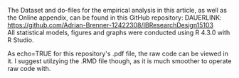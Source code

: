 The Dataset and do-files for the empirical analysis in this article, as well as the Online appendix, can be found in this GitHub repository:
DAUERLINK: https://github.com/Adrian-Brenner-12422308/IBResearchDesign15103  
All statistical models, figures and graphs were conducted using R 4.3.0 with R Studio.

As echo=TRUE for this repository's .pdf file, the raw code can be viewed in it. I suggest utilzying the .RMD file though, as it is much smoother to operate raw code with.
